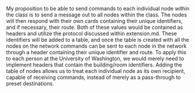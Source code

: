 My proposition to be able to send commands to each individual node within the class is to send a message out to all nodes within the class. The nodes will then respond with their own cards containing their unique identifiers, and if necessary, their route. Both of these values would be contained as headers and utilize the protocol discussed within extension.md. These identifiers will be added to a table, and once the table is created with all the nodes on the network commands can be sent to each node in the network through a header containing their unique identifier and route. To apply this to each person at the University of Washington, we would merely need to implement headers that contain the building/room identifiers. Adding the table of nodes allows us to treat each individual node as its own recipient, capable of receiving commands, instead of merely as a pass-through to preset destinations. 

